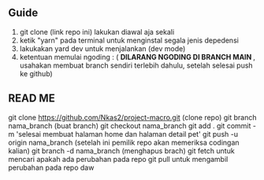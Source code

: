 ## Guide

1. git clone (link repo ini) lakukan diawal aja sekali
2. ketik "yarn" pada terminal untuk menginstal segala jenis depedensi
3. lakukakan yard dev untuk menjalankan (dev mode)
4. ketentuan memulai ngoding : ( <b> DILARANG NGODING DI BRANCH MAIN </b>, usahakan membuat branch sendiri terlebih dahulu, setelah selesai push ke github)

## READ ME

git clone https://github.com/Nkas2/project-macro.git (clone repo)
git branch nama_branch (buat branch)
git checkout nama_branch
git add .
git commit -m 'selesai membuat halaman home dan halaman detail pet'
git push -u origin nama_branch (setelah ini pemilik repo akan memeriksa codingan kalian)
git branch -d nama_branch (menghapus brach)
git fetch untuk mencari apakah ada perubahan pada repo
git pull untuk mengambil perubahan pada repo
daw